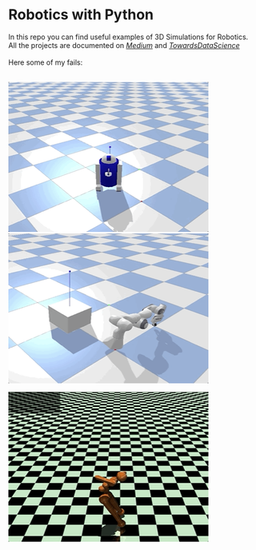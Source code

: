 # Robotics with Python

In this repo you can find useful examples of 3D Simulations for Robotics.\
All the projects are documented on [*Medium*](https://maurodp.medium.com/) and [*TowardsDataScience*](https://towardsdatascience.com/author/maurodp/)
<br>
<br>
Here some of my fails:
<br>
<br>
	<p align="left"><img src="_docs/r2d2.gif" width="400" height="300">
					<img src="_docs/arm.gif" width="400" height="300">
	</p>
	<p align="left"><img src="_docs/human.gif" width="400" height="300">
	</p>